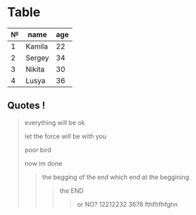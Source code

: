 # Table
|№|name|age
-|----|---
1|Kamila|22
2|Sergey|34
3|Nikita|30
4|Lusya|36

## Quotes !
> everything will be ok
> 
> let the force will be with you
> 
> poor bird
>
> now im done
>> the begging of the end which end at the beggining
>>> the END
>>>> or NO?
12212232
3678
fthfhfhfghn